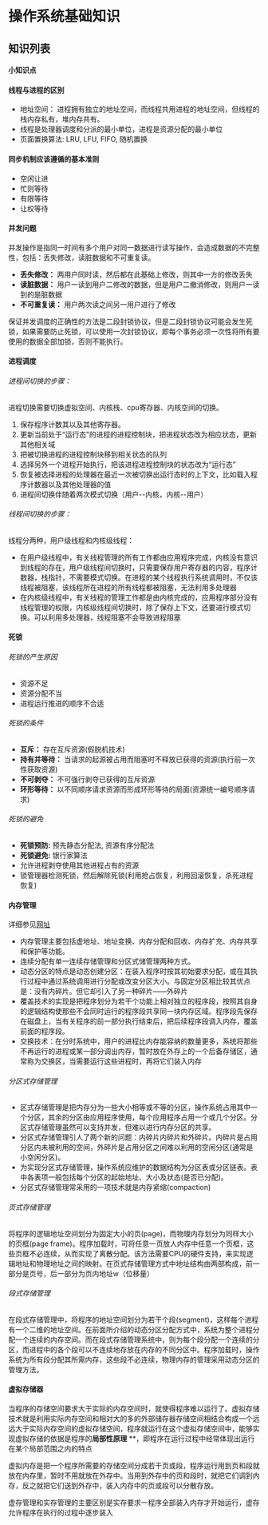 操作系统基础知识
====
## 知识列表
#### 小知识点


#### 线程与进程的区别
+ 地址空间： 进程拥有独立的地址空间，而线程共用进程的地址空间，但线程的栈内存私有，堆内存共有。
+ 线程是处理器调度和分派的最小单位，进程是资源分配的最小单位
+ 页面置换算法: LRU, LFU, FIFO, 随机置换

#### 同步机制应该遵循的基本准则
+ 空闲让进
+ 忙则等待
+ 有限等待
+ 让权等待



#### 并发问题
并发操作是指同一时间有多个用户对同一数据进行读写操作，会造成数据的不完整性，包括：丢失修改，读脏数据和不可重复读。
+ **丢失修改：** 两用户同时读，然后都在此基础上修改，则其中一方的修改丢失
+ **读脏数据：** 用户一读到用户二修改的数据，但是用户二撤消修改，则用户一读到的是脏数据
+ **不可重复读：** 用户两次读之间另一用户进行了修改

保证并发调度的正确性的方法是二段封锁协议，但是二段封锁协议可能会发生死锁，如果需要防止死锁，可以使用一次封锁协议，即每个事务必须一次性将所有要使用的数据全部加锁，否则不能执行。


#### 进程调度
###### 进程间切换的步骤：
进程切换需要切换虚拟空间、内核栈、cpu寄存器、内核空间的切换。

1. 保存程序计数其以及其他寄存器。
2. 更新当前处于“运行态”的进程的进程控制块，把进程状态改为相应状态，更新其他相关域
3. 把被切换进程的进程控制块移到相关状态的队列
4. 选择另外一个进程开始执行，把该进程进程控制块的状态改为“运行态”
5. 恢复被选择进程的处理器在最近一次被切换出运行态时的上下文，比如载入程序计数器以及其他处理器的值
6. 进程间切换伴随着两次模式切换（用户--内核，内核--用户）

###### 线程间切换的步骤：
线程分两种，用户级线程和内核级线程：

+ 在用户级线程中，有关线程管理的所有工作都由应用程序完成，内核没有意识到线程的存在，用户级线程间切换时，只需要保存用户寄存器的内容，程序计数器，栈指针，不需要模式切换。在进程的某个线程执行系统调用时，不仅该线程被阻塞，该线程所在进程的所有线程都被阻塞，无法利用多处理器
+ 在内核级线程中，有关线程的管理工作都是由内核完成的，应用程序部分没有线程管理的权限，内核级线程间切换时，除了保存上下文，还要进行模式切换。可以利用多处理器，线程阻塞不会导致进程阻塞


#### 死锁
###### 死锁的产生原因
+ 资源不足
+ 资源分配不当
+ 进程运行推进的顺序不合适

###### 死锁的条件
+ **互斥：** 存在互斥资源(假脱机技术)
+ **持有并等待：** 当请求的起源被占用而阻塞时不释放已获得的资源(执行前一次性获取资源)
+ **不可剥夺：** 不可强行剥夺已获得的互斥资源
+ **环形等待：** 以不同顺序请求资源而形成环形等待的局面(资源统一编号顺序请求)

###### 死锁的避免
+ **死锁预防:** 预先静态分配法, 资源有序分配法
+ **死锁避免:** 银行家算法
+ 允许进程剥夺使用其他进程占有的资源
+ 锁管理器检测死锁，然后解除死锁(利用抢占恢复，利用回滚恢复，杀死进程恢复)



#### 内存管理
详细参见[网址](http://blog.csdn.net/hguisu/article/details/5713164)

+ 内存管理主要包括虚地址、地址变换、内存分配和回收、内存扩充、内存共享和保护等功能。
+ 连续分配有单一连续存储管理和分区式储管理两种方式。
+ 动态分区的特点是动态创建分区：在装入程序时按其初始要求分配，或在其执行过程中通过系统调用进行分配或改变分区大小。与固定分区相比较其优点是：没有内碎片。但它却引入了另一种碎片——外碎片
+ 覆盖技术的实现是把程序划分为若干个功能上相对独立的程序段，按照其自身的逻辑结构使那些不会同时运行的程序段共享同一块内存区域。程序段先保存在磁盘上，当有关程序的前一部分执行结束后，把后续程序段调入内存，覆盖前面的程序段。 
+ 交换技术：在分时系统中，用户的进程比内存能容纳的数量更多，系统将那些不再运行的进程或某一部分调出内存，暂时放在外存上的一个后备存储区，通常称为交换区，当需要运行这些进程时，再将它们装入内存

###### 分区式存储管理
+ 区式存储管理是把内存分为一些大小相等或不等的分区，操作系统占用其中一个分区，其余的分区由应用程序使用，每个应用程序占用一个或几个分区。分区式存储管理虽然可以支持并发，但难以进行内存分区的共享。
+ 分区式存储管理引人了两个新的问题：内碎片内碎片和外碎片。内碎片是占用分区内未被利用的空间，外碎片是占用分区之间难以利用的空闲分区(通常是小空闲分区)。
+ 为实现分区式存储管理，操作系统应维护的数据结构为分区表或分区链表。表中各表项一般包括每个分区的起始地址、大小及状态(是否已分配)。
+ 分区式存储管理常采用的一项技术就是内存紧缩(compaction)

###### 页式存储管理
将程序的逻辑地址空间划分为固定大小的页(page)，而物理内存划分为同样大小的页框(page frame)。程序加载时，可将任意一页放人内存中任意一个页框，这些页框不必连续，从而实现了离散分配。该方法需要CPU的硬件支持，来实现逻辑地址和物理地址之间的映射。在页式存储管理方式中地址结构由两部构成，前一部分是页号，后一部分为页内地址w（位移量）

###### 段式存储管理
在段式存储管理中，将程序的地址空间划分为若干个段(segment)，这样每个进程有一个二维的地址空间。在前面所介绍的动态分区分配方式中，系统为整个进程分配一个连续的内存空间。而在段式存储管理系统中，则为每个段分配一个连续的分区，而进程中的各个段可以不连续地存放在内存的不同分区中。程序加载时，操作系统为所有段分配其所需内存，这些段不必连续，物理内存的管理采用动态分区的管理方法。

#### 虚拟存储器
当程序的存储空间要求大于实际的内存空间时，就使得程序难以运行了。虚拟存储技术就是利用实际内存空间和相对大的多的外部储存器存储空间相结合构成一个远远大于实际内存空间的虚拟存储空间，程序就运行在这个虚拟存储空间中，能够实现虚拟存储的依据是程序的**局部性原理** **，即程序在运行过程中经常体现出运行在某个局部范围之内的特点

虚拟内存是把一个程序所需要的存储空间分成若干页或段，程序运行用到页和段就放在内存里，暂时不用就放在外存中。当用到外存中的页和段时，就把它们调到内存，反之就把它们送到外存中，装入内存中的页或段可以分散存放。

虚存管理和实存管理的主要区别是实存要求一程序全部装入内存才开始运行，虚存允许程序在执行的过程中逐步装入












